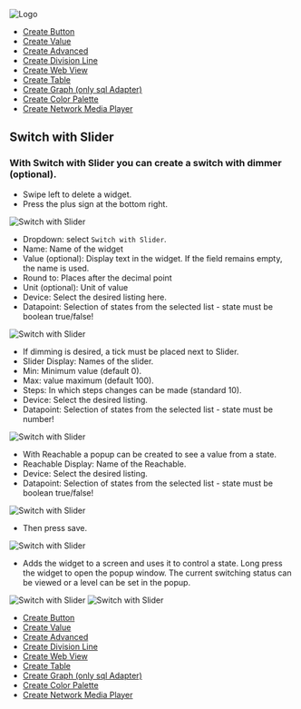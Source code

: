 ![Logo](../../admin/hiob.png)

-   [Create Button](button.md)
-   [Create Value](value.md)
-   [Create Advanced](advanced.md)
-   [Create Division Line](division.md)
-   [Create Web View](webview.md)
-   [Create Table](table.md)
-   [Create Graph (only sql Adapter)](graph.md)
-   [Create Color Palette](color.md)
-   [Create Network Media Player](media_player.md)

## Switch with Slider

### With Switch with Slider you can create a switch with dimmer (optional).

- Swipe left to delete a widget.
- Press the plus sign at the bottom right.

![Switch with Slider](img/../../de/img/app_create_value_done.png)

- Dropdown: select `Switch with Slider`.
- Name: Name of the widget
- Value (optional): Display text in the widget. If the field remains empty, the name is used.
- Round to: Places after the decimal point
- Unit (optional): Unit of value
- Device: Select the desired listing here.
- Datapoint: Selection of states from the selected list - state must be boolean true/false!

![Switch with Slider](img/../../de/img/app_create_widget_switch.png)

- If dimming is desired, a tick must be placed next to Slider.
- Slider Display: Names of the slider.
- Min: Minimum value (default 0).
- Max: value maximum (default 100).
- Steps: In which steps changes can be made (standard 10).
- Device: Select the desired listing.
- Datapoint: Selection of states from the selected list - state must be number!

![Switch with Slider](img/../../de/img/app_create_widget_slider.png)

- With Reachable a popup can be created to see a value from a state.
- Reachable Display: Name of the Reachable.
- Device: Select the desired listing.
- Datapoint: Selection of states from the selected list - state must be boolean true/false!

![Switch with Slider](img/../../de/img/app_create_widget_reach.png)

- Then press save.

![Switch with Slider](img/../../de/img/app_create_switch_done.png)

- Adds the widget to a screen and uses it to control a state. Long press the widget to open the popup window. The current switching status can be viewed or a level can be set in the popup.

![Switch with Slider](img/../../de/img/app_create_switch_screen.png)
![Switch with Slider](img/../../de/img/app_create_switch_screen_popup.png)

-   [Create Button](button.md)
-   [Create Value](value.md)
-   [Create Advanced](advanced.md)
-   [Create Division Line](division.md)
-   [Create Web View](webview.md)
-   [Create Table](table.md)
-   [Create Graph (only sql Adapter)](graph.md)
-   [Create Color Palette](color.md)
-   [Create Network Media Player](media_player.md)